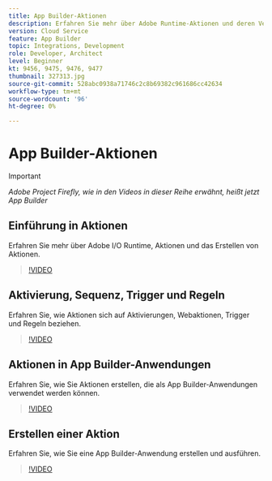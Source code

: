 ```yaml
---
title: App Builder-Aktionen
description: Erfahren Sie mehr über Adobe Runtime-Aktionen und deren Verwendung in App Builder-Anwendungen.
version: Cloud Service
feature: App Builder
topic: Integrations, Development
role: Developer, Architect
level: Beginner
kt: 9456, 9475, 9476, 9477
thumbnail: 327313.jpg
source-git-commit: 528abc0938a71746c2c8b69382c961686cc42634
workflow-type: tm+mt
source-wordcount: '96'
ht-degree: 0%

---
```



# App Builder-Aktionen

>[!IMPORTANT]
>
> _Adobe Project Firefly, wie in den Videos in dieser Reihe erwähnt, heißt jetzt App Builder_

## Einführung in Aktionen

Erfahren Sie mehr über Adobe I/O Runtime, Aktionen und das Erstellen von Aktionen.

>[!VIDEO](https://video.tv.adobe.com/v/339192/?quality=12&learn=on)

## Aktivierung, Sequenz, Trigger und Regeln

Erfahren Sie, wie Aktionen sich auf Aktivierungen, Webaktionen, Trigger und Regeln beziehen.

>[!VIDEO](https://video.tv.adobe.com/v/339193/?quality=12&learn=on)

## Aktionen in App Builder-Anwendungen

Erfahren Sie, wie Sie Aktionen erstellen, die als App Builder-Anwendungen verwendet werden können.

>[!VIDEO](https://video.tv.adobe.com/v/339194/?quality=12&learn=on)

## Erstellen einer Aktion

Erfahren Sie, wie Sie eine App Builder-Anwendung erstellen und ausführen.

>[!VIDEO](https://video.tv.adobe.com/v/339171/?quality=12&learn=on)
